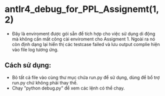 # antlr4_debug_for_PPL_Assignemt(1, 2)
- Đây là enviroment được gói sẵn để tích hợp cho việc sử dụng di động mà không cần mất công cài enviroment cho Assigment 1. Ngoài ra nó còn định dạng lại hiển thị các testcase failed và lưu output complie hiện vào file log tương ứng.
## Cách sử dụng:
- Bỏ tất cả file vào cùng thư mục chứa run.py để sử dụng, dùng để bổ trợ run.py chứ không phải thay thế.
- Chạy "python debug.py" để xem các lệnh có thể chạy.
